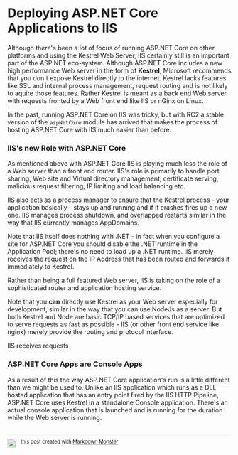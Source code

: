 # Deploying ASP.NET Core Applications to IIS
Although there's been a lot of focus of running ASP.NET Core on other platforms and using the Kestrel Web Server, IIS certainly still is an important part of the ASP.NET eco-system. Although ASP.NET Core includes a new high performance Web server in the form of **Kestrel**, Microsoft recommends that you don't expose Kestrel directly to the internet. Kestrel lacks features like SSL and internal process management, request routing and is not likely to aquire those features. Rather Kestrel is meant as a back end Web server with requests fronted by a Web front end like IIS or nGinx on Linux.

In the past, running ASP.NET Core on IIS was tricky, but with RC2 a stable version of the `aspNetCore` module has arrived that makes the process of hosting ASP.NET Core with IIS much easier than before.


### IIS's new Role with ASP.NET Core
As mentioned above with ASP.NET Core IIS is playing much less the role of a Web server than a front end router. IIS's role is primarily to handle port sharing, Web site and Virtual directory management, certificate serving, malicious request filtering, IP limiting and load balancing  etc. 

IIS also acts as a process manager to ensure that the Kestrel process - your application basically - stays up and running and if it crashes fires up a new one. IIS manages process shutdown, and overlapped restarts similar in the way that IIS currently manages AppDomains. 

Note that IIS itself does nothing with .NET - in fact when you configure a site for ASP.NET Core you should disable the .NET runtime in the Application Pool; there's no need to load up a .NET runtime. IIS merely receives the request on the IP Address that has been routed and forwards it immediately to Kestrel.

Rather than being a full featured Web server, IIS is taking on the role of a sophisticated router and application hosting service.

Note that you **can** directly use Kestrel as your Web server especially for development, similar in the way that you can use NodeJs as a server. But both Kestrel and Node are basic TCP/IP based services that are optimized to serve requests as fast as possible - IIS (or other front end service like nginx) merely provide the routing and protocol interface. 

IIS receives requests

### ASP.NET Core Apps are Console Apps
As a result of this the way ASP.NET Core application's run is a little different than we might be used to. Unlike an IIS application which runs as a DLL hosted application that has an entry point fired by the IIS HTTP Pipeline, ASP.NET Core uses Kestrel in a standalone Console application. There's an actual console application that is launched and is running for the duration while the Web server is running.

<div style="margin-top: 30px;font-size: 0.8em;
            border-top: 1px solid #eee;padding-top: 8px;">
    <img src="https://markdownmonster.west-wind.com/favicon.png"
         style="height: 20px;float: left; margin-right: 10px;"/>
    this post created with 
    <a href="https://markdownmonster.west-wind.com" 
       target="top">Markdown Monster</a> 
</div>





<!-- Post Configuration -->
<!--
```xml
<abstract>
</abstract>
<categories>
</categories>
<keywords>
</keywords>
<weblog>
Rick Strahl's Weblog
</weblog>
```
-->
<!-- End Post Configuration -->
